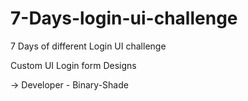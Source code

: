 # 7-Days-login-ui-challenge
7 Days of different Login UI challenge 

Custom UI Login form Designs 

-> Developer - Binary-Shade
